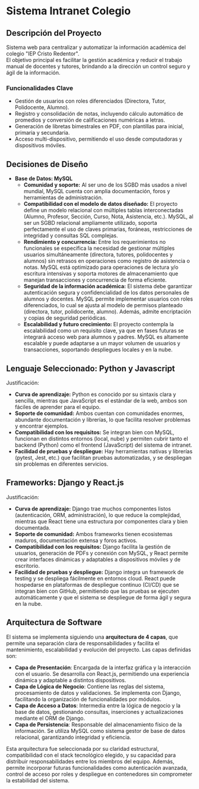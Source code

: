 # Sistema Intranet Colegio

## Descripción del Proyecto
Sistema web para centralizar y automatizar la información académica del colegio "IEP Cristo Redentor".  
El objetivo principal es facilitar la gestión académica y reducir el trabajo manual de docentes y tutores, brindando a la dirección un control seguro y ágil de la información.

### Funcionalidades Clave
- Gestión de usuarios con roles diferenciados (Directora, Tutor, Polidocente, Alumno).
- Registro y consolidación de notas, incluyendo cálculo automático de promedios y conversión de calificaciones numéricas a letras.
- Generación de libretas bimestrales en PDF, con plantillas para inicial, primaria y secundaria.
- Acceso multi-dispositivo, permitiendo el uso desde computadoras y dispositivos móviles.

## Decisiones de Diseño
- **Base de Datos: MySQL**
  - **Comunidad y soporte:** Al ser uno de los SGBD más usados a nivel mundial, MySQL cuenta con amplia documentación, foros y herramientas de administración.
  - **Compatibilidad con el modelo de datos diseñado:** El proyecto define un modelo relacional con múltiples tablas interconectadas (Alumno, Profesor, Sección, Curso, Nota, Asistencia, etc.). MySQL, al ser un SGBD relacional ampliamente utilizado, soporta perfectamente el uso de claves primarias, foráneas, restricciones de integridad y consultas SQL complejas.
  - **Rendimiento y concurrencia:** Entre los requerimientos no funcionales se especifica la necesidad de gestionar múltiples usuarios simultáneamente (directora, tutores, polidocentes y alumnos) sin retrasos en operaciones como registro de asistencia o notas. MySQL está optimizado para operaciones de lectura y/o escritura intensivas y soporta motores de almacenamiento que manejan transacciones y concurrencia de forma eficiente.
  - **Seguridad de la información académica:** El sistema debe garantizar autenticación segura y confidencialidad de los datos personales de alumnos y docentes. MySQL permite implementar usuarios con roles diferenciados, lo cual se ajusta al modelo de permisos planteado (directora, tutor, polidocente, alumno). Además, admite encriptación y copias de seguridad periódicas.
  - **Escalabilidad y futuro crecimiento:** El proyecto contempla la escalabilidad como un requisito clave, ya que en fases futuras se integrará acceso web para alumnos y padres. MySQL es altamente escalable y puede adaptarse a un mayor volumen de usuarios y transacciones, soportando despliegues locales y en la nube.

## Lenguaje Seleccionado: Python y Javascript
Justificación:
- **Curva de aprendizaje:** Python es conocido por su sintaxis clara y sencilla, mientras que JavaScript es el estándar de la web, ambos son fáciles de aprender para el equipo.
- **Soporte de comunidad:** Ambos cuentan con comunidades enormes, abundante documentación y librerías, lo que facilita resolver problemas y encontrar ejemplos.
- **Compatibilidad con los requisitos:** Se integran bien con MySQL, funcionan en distintos entornos (local, nube) y permiten cubrir tanto el backend (Python) como el frontend (JavaScript) del sistema de intranet.
- **Facilidad de pruebas y despliegue:** Hay herramientas nativas y librerías (pytest, Jest, etc.) que facilitan pruebas automatizadas, y se despliegan sin problemas en diferentes servicios.

## Frameworks: Django y React.js
Justificación:
- **Curva de aprendizaje:** Django trae muchos componentes listos (autenticación, ORM, administración), lo que reduce la complejidad, mientras que React tiene una estructura por componentes clara y bien documentada.
- **Soporte de comunidad:** Ambos frameworks tienen ecosistemas maduros, documentación extensa y foros activos.
- **Compatibilidad con los requisitos:** Django facilita la gestión de usuarios, generación de PDFs y conexión con MySQL, y React permite crear interfaces dinámicas y adaptables a dispositivos móviles y de escritorio.
- **Facilidad de pruebas y despliegue:** Django integra un framework de testing y se despliega fácilmente en entornos cloud. React puede hospedarse en plataformas de despliegue continuo (CI/CD) que se integran bien con GitHub, permitiendo que las pruebas se ejecuten automáticamente y que el sistema se despliegue de forma ágil y segura en la nube.

## Arquitectura de Software

El sistema se implementa siguiendo una **arquitectura de 4 capas**, que permite una separación clara de responsabilidades y facilita el mantenimiento, escalabilidad y evolución del proyecto. Las capas definidas son:

- **Capa de Presentación**: Encargada de la interfaz gráfica y la interacción con el usuario. Se desarrolla con React.js, permitiendo una experiencia dinámica y adaptable a distintos dispositivos.
- **Capa de Lógica de Negocio**: Contiene las reglas del sistema, procesamiento de datos y validaciones. Se implementa con Django, facilitando la organización de funcionalidades por módulos.
- **Capa de Acceso a Datos**: Intermedia entre la lógica de negocio y la base de datos, gestionando consultas, inserciones y actualizaciones mediante el ORM de Django.
- **Capa de Persistencia**: Responsable del almacenamiento físico de la información. Se utiliza MySQL como sistema gestor de base de datos relacional, garantizando integridad y eficiencia.

Esta arquitectura fue seleccionada por su claridad estructural, compatibilidad con el stack tecnológico elegido, y su capacidad para distribuir responsabilidades entre los miembros del equipo. Además, permite incorporar futuras funcionalidades como autenticación avanzada, control de acceso por roles y despliegue en contenedores sin comprometer la estabilidad del sistema.

